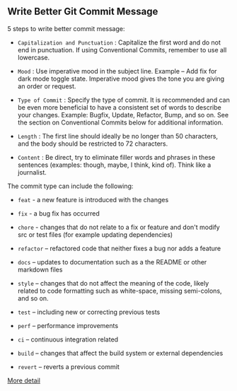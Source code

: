 ## Write Better Git Commit Message

5 steps to write better commit message:

- `Capitalization and Punctuation` : Capitalize the first word and do not end in punctuation. If using Conventional Commits, remember to use all lowercase.

- `Mood` : Use imperative mood in the subject line. Example – Add fix for dark mode toggle state. Imperative mood gives the tone you are giving an order or request.

- `Type of Commit` : Specify the type of commit. It is recommended and can be even more beneficial to have a consistent set of words to describe your changes. Example: Bugfix, Update, Refactor, Bump, and so on. See the section on Conventional Commits below for additional information.

- `Length` : The first line should ideally be no longer than 50 characters, and the body should be restricted to 72 characters.

- `Content` : Be direct, try to eliminate filler words and phrases in these sentences (examples: though, maybe, I think, kind of). Think like a journalist.

The commit type can include the following:

- `feat` - a new feature is introduced with the changes

- `fix` - a bug fix has occurred

- `chore` - changes that do not relate to a fix or feature and don't modify src or test files (for example updating dependencies)

- `refactor` – refactored code that neither fixes a bug nor adds a feature

- `docs` – updates to documentation such as a the README or other markdown files

- `style` – changes that do not affect the meaning of the code, likely related to code formatting such as white-space, missing semi-colons, and so on.

- `test` – including new or correcting previous tests

- `perf` – performance improvements

- `ci` – continuous integration related

- `build` – changes that affect the build system or external dependencies

- `revert` – reverts a previous commit

[More detail](https://www.freecodecamp.org/news/how-to-write-better-git-commit-messages/)
